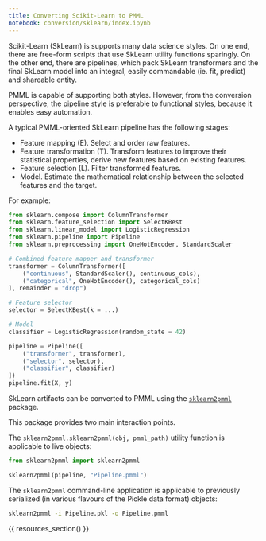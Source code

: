 ```yaml
---
title: Converting Scikit-Learn to PMML
notebook: conversion/sklearn/index.ipynb
---
```


Scikit-Learn (SkLearn) is supports many data science styles.
On one end, there are free-form scripts that use SkLearn utility functions sparingly.
On the other end, there are pipelines, which pack SkLearn transformers and the final SkLearn model into an integral, easily commandable (ie. fit, predict) and shareable entity.

PMML is capable of supporting both styles.
However, from the conversion perspective, the pipeline style is preferable to functional styles, because it enables easy automation.

A typical PMML-oriented SkLearn pipeline has the following stages:

* Feature mapping (E). Select and order raw features.
* Feature transformation (T). Transform features to improve their statistical properties, derive new features based on existing features.
* Feature selection (L). Filter transformed features.
* Model. Estimate the mathematical relationship between the selected features and the target.

For example:

```python
from sklearn.compose import ColumnTransformer
from sklearn.feature_selection import SelectKBest
from sklearn.linear_model import LogisticRegression
from sklearn.pipeline import Pipeline
from sklearn.preprocessing import OneHotEncoder, StandardScaler

# Combined feature mapper and transformer
transformer = ColumnTransformer([
	("continuous", StandardScaler(), continuous_cols),
	("categorical", OneHotEncoder(), categorical_cols)
], remainder = "drop")

# Feature selector
selector = SelectKBest(k = ...)

# Model
classifier = LogisticRegression(random_state = 42)

pipeline = Pipeline([
	("transformer", transformer),
	("selector", selector),
	("classifier", classifier)
])
pipeline.fit(X, y)
```

SkLearn artifacts can be converted to PMML using the [`sklearn2pmml`](https://github.com/jpmml/sklearn2pmml) package.

This package provides two main interaction points.

The `sklearn2pmml.sklearn2pmml(obj, pmml_path)` utility function is applicable to live objects:

```python
from sklearn2pmml import sklearn2pmml

sklearn2pmml(pipeline, "Pipeline.pmml")
```

The `sklearn2pmml` command-line application is applicable to previously serialized (in various flavours of the Pickle data format) objects:

```bash
sklearn2pmml -i Pipeline.pkl -o Pipeline.pmml
```

{{ resources_section() }}

